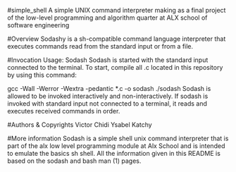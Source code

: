 #simple_shell
A simple UNIX command interpreter making as a final project of the low-level programming and algorithm quarter at ALX school of software engineering

#Overview
Sodashy is a sh-compatible command language interpreter that executes commands read from the standard input or from a file.

#Invocation
Usage: Sodash Sodash is started with the standard input connected to the terminal. To start, compile all .c located in this repository by using this command:

gcc -Wall -Werror -Wextra -pedantic *.c -o sodash ./sodash Sodash is allowed to be invoked interactively and non-interactively. If sodash is invoked with standard input not connected to a terminal, it reads and executes received commands in order.

#Authors & Copyrights
Victor Chidi
Ysabel Katchy

#More information
Sodash is a simple shell unix command interpreter that is part of the alx low level programming module at Alx School and is intended to emulate the basics sh shell. All the information given in this README is based on the sodash and bash man (1) pages.

